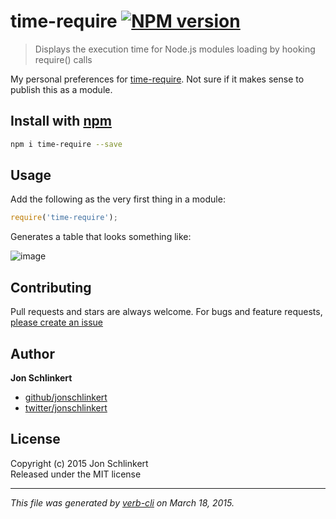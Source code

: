 # time-require [![NPM version](https://badge.fury.io/js/time-require.svg)](http://badge.fury.io/js/time-require)

> Displays the execution time for Node.js modules loading by hooking require() calls

My personal preferences for [time-require](https://github.com/jaguard/time-require). Not sure if it makes sense to publish this as a module. 

## Install with [npm](npmjs.org)

```bash
npm i time-require --save
```

## Usage

Add the following as the very first thing in a module:

```js
require('time-require');
```

Generates a table that looks something like:

![image](https://cloud.githubusercontent.com/assets/383994/6710475/5dfaa1e6-cd57-11e4-9d4e-3bd1fcd8812f.png)


## Contributing
Pull requests and stars are always welcome. For bugs and feature requests, [please create an issue](https://github.com/jonschlinkert/time-require/issues)

## Author

**Jon Schlinkert**
 
+ [github/jonschlinkert](https://github.com/jonschlinkert)
+ [twitter/jonschlinkert](http://twitter.com/jonschlinkert) 

## License
Copyright (c) 2015 Jon Schlinkert  
Released under the MIT license

***

_This file was generated by [verb-cli](https://github.com/assemble/verb-cli) on March 18, 2015._